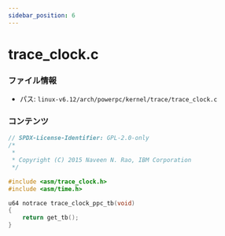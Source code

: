 ```yaml
---
sidebar_position: 6
---
```

# trace_clock.c

### ファイル情報

- パス: `linux-v6.12/arch/powerpc/kernel/trace/trace_clock.c`

### コンテンツ

```c
// SPDX-License-Identifier: GPL-2.0-only
/*
 *
 * Copyright (C) 2015 Naveen N. Rao, IBM Corporation
 */

#include <asm/trace_clock.h>
#include <asm/time.h>

u64 notrace trace_clock_ppc_tb(void)
{
	return get_tb();
}

```
